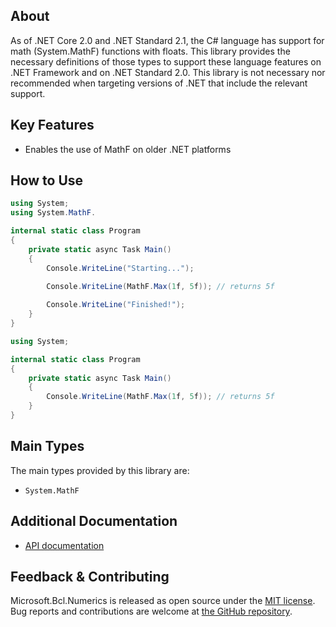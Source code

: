 ## About

As of .NET Core 2.0 and .NET Standard 2.1, the C# language has support for math (System.MathF) functions with floats. This library provides the necessary definitions of those types to support these language features on .NET Framework and on .NET Standard 2.0. This library is not necessary nor recommended when targeting versions of .NET that include the relevant support.

## Key Features

<!-- The key features of this package -->

* Enables the use of MathF on older .NET platforms

## How to Use

```C#
using System;
using System.MathF.

internal static class Program
{
    private static async Task Main()
    {
        Console.WriteLine("Starting...");
        
        Console.WriteLine(MathF.Max(1f, 5f)); // returns 5f

        Console.WriteLine("Finished!");
    }
}
```

```C#
using System;

internal static class Program
{
    private static async Task Main()
    {       
        Console.WriteLine(MathF.Max(1f, 5f)); // returns 5f
    }
}
```

## Main Types

<!-- The main types provided in this library -->

The main types provided by this library are:

* `System.MathF`

## Additional Documentation

<!-- Links to further documentation. Remove conceptual documentation if not available for the library. -->

* [API documentation](https://learn.microsoft.com/dotnet/api/system.mathf)

## Feedback & Contributing

<!-- How to provide feedback on this package and contribute to it -->

Microsoft.Bcl.Numerics is released as open source under the [MIT license](https://licenses.nuget.org/MIT). Bug reports and contributions are welcome at [the GitHub repository](https://github.com/dotnet/runtime).